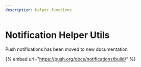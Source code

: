 ```yaml
---
description: Helper functions
---
```


# Notification Helper Utils

Push notifications has been moved to new documentation

{% embed url="https://push.org/docs/notifications/build/" %}
